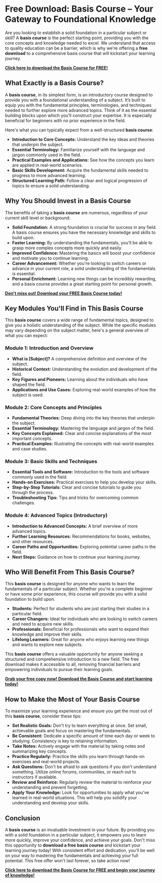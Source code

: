 # Free Download: Basis Course – Your Gateway to Foundational Knowledge

Are you looking to establish a solid foundation in a particular subject or skill? A **basis course** is the perfect starting point, providing you with the core concepts and knowledge needed to excel. We understand that access to quality education can be a barrier, which is why we're offering a **free download** to a comprehensive basis course that will kickstart your learning journey.

[**Click here to download the Basis Course for FREE!**](https://udemywork.com/basis-course)

## What Exactly is a Basis Course?

A **basis course**, in its simplest form, is an introductory course designed to provide you with a foundational understanding of a subject. It’s built to equip you with the fundamental principles, terminologies, and techniques needed to further explore more advanced topics. Think of it as the essential building blocks upon which you’ll construct your expertise. It is especially beneficial for beginners with no prior experience in the field.

Here's what you can typically expect from a well-structured **basis course**:

*   **Introduction to Core Concepts:** Understand the key ideas and theories that underpin the subject.
*   **Essential Terminology:** Familiarize yourself with the language and jargon commonly used in the field.
*   **Practical Examples and Applications:** See how the concepts you learn are applied in real-world scenarios.
*   **Basic Skills Development:** Acquire the fundamental skills needed to progress to more advanced learning.
*   **Structured Learning Path:** Follow a clear and logical progression of topics to ensure a solid understanding.

## Why You Should Invest in a Basis Course

The benefits of taking a **basis course** are numerous, regardless of your current skill level or background.

*   **Solid Foundation:** A strong foundation is crucial for success in any field. A basis course ensures you have the necessary knowledge and skills to build upon.
*   **Faster Learning:** By understanding the fundamentals, you'll be able to grasp more complex concepts more quickly and easily.
*   **Improved Confidence:** Mastering the basics will boost your confidence and motivate you to continue learning.
*   **Career Advancement:** Whether you're looking to switch careers or advance in your current role, a solid understanding of the fundamentals is essential.
*   **Personal Enrichment:** Learning new things can be incredibly rewarding, and a basis course provides a great starting point for personal growth.

[**Don't miss out! Download your FREE Basis Course today!**](https://udemywork.com/basis-course)

## Key Modules You'll Find in This Basis Course

This **basis course** covers a wide range of fundamental topics, designed to give you a holistic understanding of the subject. While the specific modules may vary depending on the subject matter, here's a general overview of what you can expect:

### Module 1: Introduction and Overview

*   **What is [Subject]?** A comprehensive definition and overview of the subject.
*   **Historical Context:** Understanding the evolution and development of the field.
*   **Key Figures and Pioneers:** Learning about the individuals who have shaped the field.
*   **Applications and Use Cases:** Exploring real-world examples of how the subject is used.

### Module 2: Core Concepts and Principles

*   **Fundamental Theories:** Deep diving into the key theories that underpin the subject.
*   **Essential Terminology:** Mastering the language and jargon of the field.
*   **Key Concepts Explained:** Clear and concise explanations of the most important concepts.
*   **Practical Examples:** Illustrating the concepts with real-world examples and case studies.

### Module 3: Basic Skills and Techniques

*   **Essential Tools and Software:** Introduction to the tools and software commonly used in the field.
*   **Hands-on Exercises:** Practical exercises to help you develop your skills.
*   **Step-by-Step Tutorials:** Clear and concise tutorials to guide you through the process.
*   **Troubleshooting Tips:** Tips and tricks for overcoming common challenges.

### Module 4: Advanced Topics (Introductory)

*   **Introduction to Advanced Concepts:** A brief overview of more advanced topics.
*   **Further Learning Resources:** Recommendations for books, websites, and other resources.
*   **Career Paths and Opportunities:** Exploring potential career paths in the field.
*   **Next Steps:** Guidance on how to continue your learning journey.

## Who Will Benefit From This Basis Course?

This **basis course** is designed for anyone who wants to learn the fundamentals of a particular subject. Whether you're a complete beginner or have some prior experience, this course will provide you with a solid foundation to build upon.

*   **Students:** Perfect for students who are just starting their studies in a particular field.
*   **Career Changers:** Ideal for individuals who are looking to switch careers and need to acquire new skills.
*   **Professionals:** Beneficial for professionals who want to expand their knowledge and improve their skills.
*   **Lifelong Learners:** Great for anyone who enjoys learning new things and wants to explore new subjects.

This **basis course** offers a valuable opportunity for anyone seeking a structured and comprehensive introduction to a new field. The free download makes it accessible to all, removing financial barriers and empowering individuals to pursue their learning goals.

[**Grab your free copy now! Download the Basis Course and start learning today!**](https://udemywork.com/basis-course)

## How to Make the Most of Your Basis Course

To maximize your learning experience and ensure you get the most out of this **basis course**, consider these tips:

*   **Set Realistic Goals:** Don't try to learn everything at once. Set small, achievable goals and focus on mastering the fundamentals.
*   **Be Consistent:** Dedicate a specific amount of time each day or week to studying. Consistency is key to retaining information.
*   **Take Notes:** Actively engage with the material by taking notes and summarizing key concepts.
*   **Practice Regularly:** Practice the skills you learn through hands-on exercises and real-world projects.
*   **Ask Questions:** Don't be afraid to ask questions if you don't understand something. Utilize online forums, communities, or reach out to instructors if available.
*   **Review and Reinforce:** Regularly review the material to reinforce your understanding and prevent forgetting.
*   **Apply Your Knowledge:** Look for opportunities to apply what you've learned in real-world situations. This will help you solidify your understanding and develop your skills.

## Conclusion

A **basis course** is an invaluable investment in your future. By providing you with a solid foundation in a particular subject, it empowers you to learn more quickly, improve your confidence, and achieve your goals. Don't miss this opportunity to **download a free basis course** and kickstart your learning journey today! With consistent effort and dedication, you'll be well on your way to mastering the fundamentals and achieving your full potential. This free offer won't last forever, so take action now!

[**Click here to download the Basis Course for FREE and begin your journey of knowledge!**](https://udemywork.com/basis-course)
